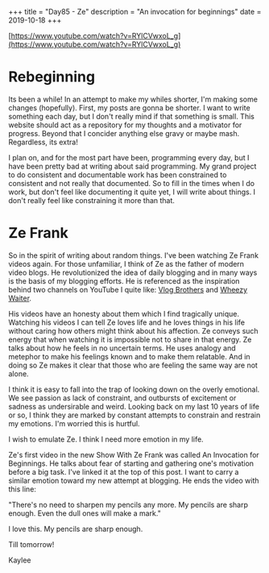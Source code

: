 +++
title = "Day85 - Ze"
description = "An invocation for beginnings"
date = 2019-10-18
+++

[https://www.youtube.com/watch?v=RYlCVwxoL_g](https://www.youtube.com/watch?v=RYlCVwxoL_g)

# Rebeginning

Its been a while! In an attempt to make my whiles shorter, I'm making some changes (hopefully). First, my posts are
gonna be shorter. I want to write something each day, but I don't really mind if that something is small. This website
should act as a repository for my thoughts and a motivator for progress. Beyond that I concider anything else gravy or
maybe mash. Regardless, its extra!

I plan on, and for the most part have been, programming every day, but I have been pretty bad at writing about said
programming. My grand project to do consistent and documentable work has been constrained to consistent and not really
that documented.  So to fill in the times when I do work, but don't feel like documenting it quite yet, I will write
about things. I don't really feel like constraining it more than that.

# Ze Frank

So in the spirit of writing about random things. I've been watching Ze Frank videos again. For those unfamiliar, I think
of Ze as the father of modern video blogs. He revolutionized the idea of daily blogging and in many ways is the basis of
my blogging efforts. He is referenced as the inspiration behind two channels on YouTube I quite like: [Vlog
Brothers](https://www.youtube.com/user/vlogbrothers) and [Wheezy Waiter](https://www.youtube.com/user/wheezywaiter). 

His videos have an honesty about them which I find tragically unique. Watching his videos I can tell Ze loves life and
he loves things in his life without caring how others might think about his affection. Ze conveys such energy that when
watching it is impossible not to share in that energy. Ze talks about how he feels in no uncertain terms. He uses analogy
and metephor to make his feelings known and to make them relatable. And in doing so Ze makes it clear that those who are
feeling the same way are not alone.

I think it is easy to fall into the trap of looking down on the overly emotional. We see passion as lack of constraint,
and outbursts of excitement or sadness as undersirable and weird. Looking back on my last 10 years of life or so, I think
they are marked by constant attempts to constrain and restrain my emotions. I'm worried this is hurtful.

I wish to emulate Ze. I think I need more emotion in my life.

Ze's first video in the new Show With Ze Frank was called An Invocation for Beginnings. He talks about fear of starting
and gathering one's motivation before a big task. I've linked it at the top of this post. I want to carry a similar
emotion toward my new attempt at blogging. He ends the video with this line:

"There's no need to sharpen my pencils any more. My pencils are sharp enough. 
Even the dull ones will make a mark."

I love this. My pencils are sharp enough.

Till tomorrow!

Kaylee
